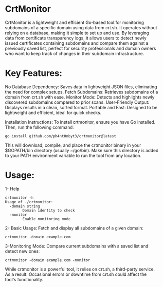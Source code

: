 # CrtMonitor

CrtMonitor is a lightweight and efficient Go-based tool for monitoring subdomains of a specific domain using data from crt.sh. It operates without relying on a database, making it simple to set up and use. By leveraging data from certificate transparency logs, it allows users to detect newly issued certificates containing subdomains and compare them against a previously saved list, perfect for security professionals and domain owners who want to keep track of changes in their subdomain infrastructure.

# Key Features:

No Database Dependency: Saves data in lightweight JSON files, eliminating the need for complex setups.
Fetch Subdomains: Retrieves subdomains of a domain from crt.sh with ease.
Monitor Mode: Detects and highlights newly discovered subdomains compared to prior scans.
User-Friendly Output: Displays results in a clean, sorted format.
Portable and Fast: Designed to be lightweight and efficient, ideal for quick checks.

Installation Instructions:
To install crtmonitor, ensure you have Go installed. Then, run the following command:

```
go install github.com/ph4nt0mbyt3/crtmonitor@latest
```
This will download, compile, and place the crtmonitor binary in your $GOPATH/bin directory (usually ~/go/bin). Make sure this directory is added to your PATH environment variable to run the tool from any location.

# Usage:

1- Help

```
crtmonitor -h
Usage of ./crtmonitor:
  -domain string
        Domain identity to check
  -monitor
        Enable monitoring mode
```

2- Basic Usage:
Fetch and display all subdomains of a given domain:

```
crtmonitor -domain example.com
```

3-Monitoring Mode:
Compare current subdomains with a saved list and detect new ones:

```
crtmonitor -domain example.com -monitor
```

While crtmonitor is a powerful tool, it relies on crt.sh, a third-party service. As a result:
Occasional errors or downtime from crt.sh could affect the tool's functionality.
